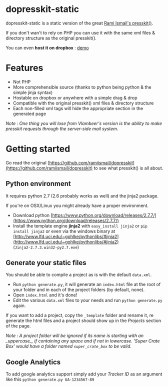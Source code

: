 dopresskit-static
=================

dopresskit-static is a static version of the great [Rami Ismail's presskit()](https://github.com/ramiismail/dopresskit).

If you don't wan't to rely on PHP you can use it with the same xml files & directory structure as the original presskit().

You can even **host it on dropbox** : [demo](https://dl.dropboxusercontent.com/u/8211966/presskit-static/index.html)

# Features
* Not PHP
* More comprehensible source (thanks to python being python & the simple jinja syntax)
* Hostable on dropbox or anywhere with a simple drag & drop
* Compatible with the original presskit() xml files & directory structure
* Each non-filled xml tags will hide the appropriate section in the generated page

*Note : One thing you will lose from Vlambeer's version is the ability to make presskit requests through the server-side mail system.*

# Getting started
Go read the original [https://github.com/ramiismail/dopresskit](https://github.com/ramiismail/dopresskit) to see what presskit() is all about.

## Python environment
It requires python 2.7 (2.6 probably works as well) and the jinja2 package.

If you're on OSX/Linux you might already have a proper environment.

* Download python [https://www.python.org/download/releases/2.7.7/](https://www.python.org/download/releases/2.7.7/)
* Install the template engine **jinja2** with `easy_install jinja2` or `pip install jinja2` or even via the windows binary at [http://www.lfd.uci.edu/~gohlke/pythonlibs/#jinja2](http://www.lfd.uci.edu/~gohlke/pythonlibs/#jinja2) (`Jinja2‑2.7.3.win32‑py2.7.exe`)

## Generate your static files
You should be able to compile a project as is with the default `data.xml`.

* Run `python generate.py`, it will generate an `index.html` file at the root of your folder and in each of the project folders (by default, none).
* Open `index.html` and it's done!
* Edit the various `data.xml` files to your needs and run `python generate.py` again.

If you want to add a project, copy the `_template` folder and rename it, re generate the html files and a project should show up in the *Projects* section of the page.

*Note : A project folder will be ignored if its name is starting with an \_uppercase_, if containing any space and if not in lowercase. 'Super Crate Box' would have a folder named `super_crate_box` to be valid.*

## Google Analytics
To add google analytics support simply add your *Tracker ID* as an argument like this `python generate.py UA-1234567-89`

